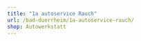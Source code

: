 ```yaml
---
title: "1a autoservice Rauch"
url: /bad-duerrheim/1a-autoservice-rauch/
shop: Autowerkstatt
---
```

